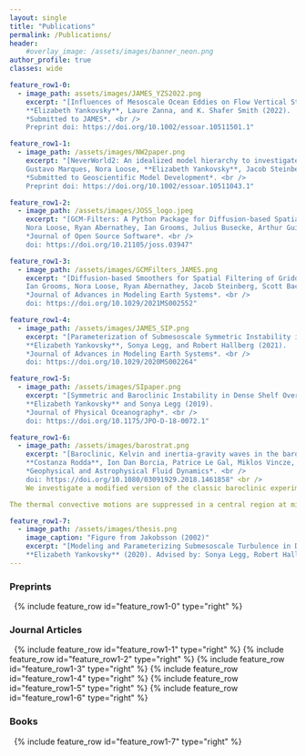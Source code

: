```yaml
---
layout: single
title: "Publications"
permalink: /Publications/
header:
    #overlay_image: /assets/images/banner_neon.png
author_profile: true
classes: wide

feature_row1-0:
  - image_path: assets/images/JAMES_YZS2022.png
    excerpt: "[Influences of Mesoscale Ocean Eddies on Flow Vertical Structure in a Resolution-Based Model Hierarchy](https://www.essoar.org/doi/10.1002/essoar.10511501.1) <br /> 
    **Elizabeth Yankovsky**, Laure Zanna, and K. Shafer Smith (2022). 
    *Submitted to JAMES*. <br /> 
    Preprint doi: https://doi.org/10.1002/essoar.10511501.1"

feature_row1-1:
  - image_path: /assets/images/NW2paper.png
    excerpt: "[NeverWorld2: An idealized model hierarchy to investigate ocean mesoscale eddies across resolutions](https://doi.org/10.5194/gmd-15-6567-2022)  <br />
    Gustavo Marques, Nora Loose, **Elizabeth Yankovsky**, Jacob Steinberg, Chiung-Yin Chang, Neeraja Bhamidipati, Alistair Adcroft, Baylor Fox-Kemper, Stephen Griffies, Robert Hallberg, Malte Jansen, Hemant Khatri, and Laure Zanna (2022).
    *Submitted to Geoscientific Model Development*. <br />
    Preprint doi: https://doi.org/10.1002/essoar.10511043.1"

feature_row1-2:
  - image_path: /assets/images/JOSS_logo.jpeg
    excerpt: "[GCM-Filters: A Python Package for Diffusion-based Spatial Filtering of Gridded Data](https://doi.org/10.21105/joss.03947)  <br />
    Nora Loose, Ryan Abernathey, Ian Grooms, Julius Busecke, Arthur Guillaumin, **Elizabeth Yankovsky**, Gustavo Marques, Jacob Steinberg, Andrew Slavin Ross, Hemant Khatri, Scott Bachman, Laure Zanna, and Paige Martin (2022).
    *Journal of Open Source Software*. <br />
    doi: https://doi.org/10.21105/joss.03947"

feature_row1-3:
  - image_path: /assets/images/GCMFilters_JAMES.png
    excerpt: "[Diffusion-based Smoothers for Spatial Filtering of Gridded Geophysical Data](https://doi.org/10.1029/2021MS002552)  <br />
    Ian Grooms, Nora Loose, Ryan Abernathey, Jacob Steinberg, Scott Bachman, Gustavo Marques, Arthur Guillaumin, and **Elizabeth Yankovsky** (2021).
    *Journal of Advances in Modeling Earth Systems*. <br />
    doi: https://doi.org/10.1029/2021MS002552"

feature_row1-4:
  - image_path: /assets/images/JAMES_SIP.png
    excerpt: "[Parameterization of Submesoscale Symmetric Instability in Dense Flows Along Topography](https://doi.org/10.1029/2020MS002264)  <br />
    **Elizabeth Yankovsky**, Sonya Legg, and Robert Hallberg (2021).
    *Journal of Advances in Modeling Earth Systems*. <br />
    doi: https://doi.org/10.1029/2020MS002264"

feature_row1-5:
  - image_path: /assets/images/SIpaper.png
    excerpt: "[Symmetric and Baroclinic Instability in Dense Shelf Overflows](https://doi.org/10.1175/JPO-D-18-0072.1)  <br />
    **Elizabeth Yankovsky** and Sonya Legg (2019).
    *Journal of Physical Oceanography*. <br />
    doi: https://doi.org/10.1175/JPO-D-18-0072.1"

feature_row1-6:
  - image_path: /assets/images/barostrat.png
    excerpt: "[Baroclinic, Kelvin and inertia-gravity waves in the barostrat instability experiment]( https://doi.org/10.1080/03091929.2018.1461858) <br />
    **Costanza Rodda**, Ion Dan Borcia, Patrice Le Gal, Miklos Vincze, and Uwe Harlander (2018).
    *Geophysical and Astrophysical Fluid Dynamics*. <br />
    doi: https://doi.org/10.1080/03091929.2018.1461858" <br />
    We investigate a modified version of the classic baroclinic experiment--the barostrat experiment--in which a juxtaposition of convective and motionless stratified layers is created by introducing a vertical salt stratification. 

The thermal convective motions are suppressed in a central region at mid-depth of the rotating tank, therefore double-diffusive convection rolls can develop only in thin layers located at top and bottom, where the salt stratification is weakest. For high enough rotation rates, the baroclinic instability destabilises the flow in the top and the bottom shallow convective layers, generating cyclonic and anticyclonic eddies separated by the stable stratified layer. Thanks to this alternation of layers resembling the convective and radiative layers of stars, the planetary’s atmospheric troposphere and stratosphere or turbulent layers at the sea surface above stratified waters, this new laboratory setup is of interest for both astrophysics and geophysical sciences."

feature_row1-7:
  - image_path: /assets/images/thesis.png
    image_caption: "Figure from Jakobsson (2002)"
    excerpt: "[Modeling and Parameterizing Submesoscale Turbulence in Dense Arctic Flows](https://dataspace.princeton.edu/handle/88435/dsp014f16c588m) <br />
    **Elizabeth Yankovsky** (2020). Advised by: Sonya Legg, Robert Hallberg, Rong Zhang, and Stephen Griffies."
--- 
```


### Preprints
&nbsp;
{% include feature_row id="feature_row1-0" type="right" %}
### Journal Articles
&nbsp;
{% include feature_row id="feature_row1-1" type="right" %}
{% include feature_row id="feature_row1-2" type="right" %}
{% include feature_row id="feature_row1-3" type="right" %}
{% include feature_row id="feature_row1-4" type="right" %}
{% include feature_row id="feature_row1-5" type="right" %}
{% include feature_row id="feature_row1-6" type="right" %}
### Books
&nbsp;
{% include feature_row id="feature_row1-7" type="right" %}
